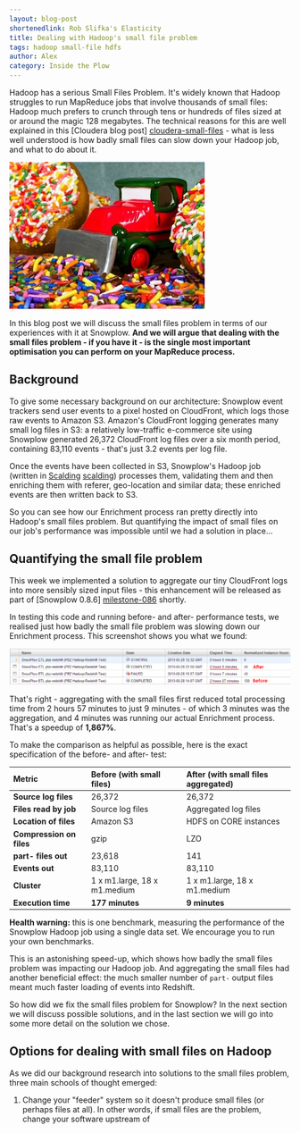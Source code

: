 ```yaml
---
layout: blog-post
shortenedlink: Rob Slifka's Elasticity
title: Dealing with Hadoop's small file problem
tags: hadoop small-file hdfs
author: Alex
category: Inside the Plow
---
```


Hadoop has a serious Small Files Problem. It's widely known that Hadoop struggles to run MapReduce jobs that involve thousands of small files: Hadoop much prefers to crunch through tens or hundreds of files sized at or around the magic 128 megabytes. The technical reasons for this are well explained in this [Cloudera blog post] [cloudera-small-files] - what is less well understood is how badly small files can slow down your Hadoop job, and what to do about it.

<img src="/static/img/blog/2013/05/plowing-small-files.jpg" />

In this blog post we will discuss the small files problem in terms of our experiences with it at Snowplow. **And we will argue that dealing with the small files problem - if you have it - is the single most important optimisation you can perform on your MapReduce process.**

<!--more-->

## Background

To give some necessary background on our architecture: Snowplow event trackers send user events to a pixel hosted on CloudFront, which logs those raw events to Amazon S3. Amazon's CloudFront logging generates many small log files in S3: a relatively low-traffic e-commerce site using Snowplow generated 26,372 CloudFront log files over a six month period, containing 83,110 events - that's just 3.2 events per log file.

Once the events have been collected in S3, Snowplow's Hadoop job (written in [Scalding] [scalding]) processes them, validating them and then enriching them with referer, geo-location and similar data; these enriched events are then written back to S3.

So you can see how our Enrichment process ran pretty directly into Hadoop's small files problem. But quantifying the impact of small files on our job's performance was impossible until we had a solution in place...

## Quantifying the small file problem

This week we implemented a solution to aggregate our tiny CloudFront logs into more sensibly sized input files - this enhancement will be released as part of [Snowplow 0.8.6] [milestone-086] shortly.

In testing this code and running before- and after- performance tests, we realised just how badly the small file problem was slowing down our Enrichment process. This screenshot shows you what we found:

<img src="/static/img/blog/2013/05/small-files-before-after.png" />

That's right - aggregating with the small files first reduced total processing time from 2 hours 57 minutes to just 9 minutes - of which 3 minutes was the aggregation, and 4 minutes was running our actual Enrichment process. That's a speedup of **1,867%**.

To make the comparison as helpful as possible, here is the exact specification of the before- and after- test:

| Metric                   | Before (with small files)    | After (with small files aggregated) |
|:-------------------------|:-----------------------------|:------------------------------------|
| **Source log files**     | 26,372                       | 26,372                              |
| **Files read by job**    | Source log files             | Aggregated log files                |
| **Location of files**    | Amazon S3                    | HDFS on CORE instances              |
| **Compression on files** | gzip                         | LZO                                 |
| **part- files out**      | 23,618                       | 141                                 |
| **Events out**           | 83,110                       | 83,110                              |
| **Cluster**              | 1 x m1.large, 18 x m1.medium | 1 x m1.large, 18 x m1.medium        |
| **Execution time**       | **177 minutes**              | **9 minutes**                       |

**Health warning:** this is one benchmark, measuring the performance of the Snowplow Hadoop job using a single data set. We encourage you to run your own benchmarks.

This is an astonishing speed-up, which shows how badly the small files problem was impacting our Hadoop job. And aggregating the small files had another beneficial effect: the much smaller number of `part-` output files meant much faster loading of events into Redshift.

So how did we fix the small files problem for Snowplow? In the next section we will discuss possible solutions, and in the last section we will go into some more detail on the solution we chose.

## Options for dealing with small files on Hadoop

As we did our background research into solutions to the small files problem, three main schools of thought emerged:

1. Change your "feeder" system so it doesn't produce small files (or perhaps files at all). In other words, if small files are the problem, change your software upstream of 

[cloudera-small-files]: http://blog.cloudera.com/blog/2009/02/the-small-files-problem/
[scalding]: https://github.com/twitter/scalding/wiki
[milestone-086]: https://github.com/snowplow/snowplow/issues?milestone=22&page=1&state=open
